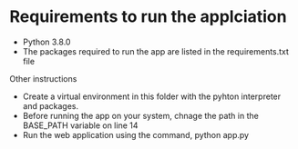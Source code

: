# Requirements to run the applciation
- Python 3.8.0
- The packages required to run the app are listed in the requirements.txt file

Other instructions
- Create a virtual environment in this folder with the pyhton interpreter and packages.
- Before running the app on your system, chnage the path in the BASE_PATH variable on line 14
- Run the web application using the command, python app.py